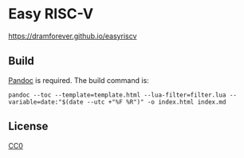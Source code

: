 # Easy RISC-V

https://dramforever.github.io/easyriscv

## Build

[Pandoc] is required. The build command is:

[Pandoc]: https://pandoc.org/

```
pandoc --toc --template=template.html --lua-filter=filter.lua --variable=date:"$(date --utc +"%F %R")" -o index.html index.md
```

## License

[CC0](https://creativecommons.org/publicdomain/zero/1.0/)
